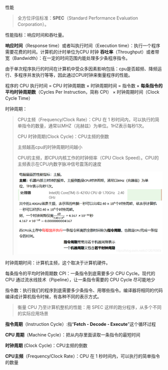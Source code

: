 性能

> 全方位评估标准：**SPEC**（Standard Performance Evaluation Corporation）。

性能指标：响应时间和吞吐量。

**响应时间**（Response time）或者叫执行时间（Execution time）：执行一个程序需要花费的时间。计算机的计时单位为CPU 时钟
**吞吐率**（Throughput）或者带宽（Bandwidth）：在一定的时间范围内能处理多少条程序指令。

由于单次程序执行的时间在计算机中受众多因素影响包括：cpu是否超频、降频运行、多程序并发执行等等，因此通过CPU时钟来衡量程序的性能。

程序的 CPU 执行时间 = CPU 时钟周期数 × 时钟周期时间 = 指令数 × **每条指令的平均时钟周期数**（Cycles Per Instruction，简称 CPI） ×  时钟周期时间（Clock Cycle Time）

时钟周期：

> CPU主频（Frequency/Clock Rate）：CPU 在 1 秒时间内，可以执行的简单指令的数量，通常以MHZ（兆赫兹）为单位。1HZ表示每秒1次。
>
> CPU 时钟周期(Clock Cycle)：CPU主频的倒数
>
> 主频越高cpu的时钟周期时间越小
>
> CPU的主频，即CPU内核工作的时钟频率（CPU Clock Speed）。CPU的主频表示在CPU内数字脉冲信号震荡的速度
>
> ![img](assets/20181217133510946.png)

时钟周期时间：计算机主频，这个取决于计算机硬件。

每条指令的平均时钟周期数 CPI：一条指令到底需要多少 CPU Cycle。现代的 CPU 通过流水线技术（Pipeline），让一条指令需要的 CPU Cycle 尽可能地少

指令数：执行我们的程序到底需要多少条指令、用哪些指令。编译器将相同的代码编译成计算机指令时候，有各种不同的表示方式。

> 衡量 CPU 乃至计算机整机的性能：用 SPEC 这样的跑分程序，从多个不同的实际应用场景



**指令周期**（Instruction Cycle）:指“**Fetch - Decode - Execute**”这个循环过程

**CPU 周期**（Machine Cycle）：把从内存里面读取一条指令的最短时间

**时钟周期** (Clock Cycle)：CPU主频的倒数

**CPU主频**（Frequency/Clock Rate）：CPU 在 1 秒时间内，可以执行的简单指令的数量